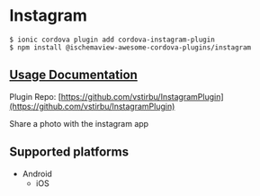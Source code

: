 # Instagram

```
$ ionic cordova plugin add cordova-instagram-plugin
$ npm install @ischemaview-awesome-cordova-plugins/instagram
```

## [Usage Documentation](https://danielsogl.gitbook.io/awesome-cordova-plugins/plugins/instagram/)

Plugin Repo: [https://github.com/vstirbu/InstagramPlugin](https://github.com/vstirbu/InstagramPlugin)

Share a photo with the instagram app

## Supported platforms

- Android
  - iOS
  


